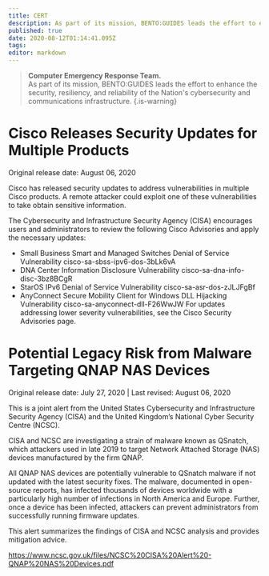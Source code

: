 ```yaml
---
title: CERT
description: As part of its mission, BENTO:GUIDES leads the effort to enhance the security, resiliency, and reliability of our customer cybersecurity and communications infrastructure.
published: true
date: 2020-08-12T01:14:41.095Z
tags: 
editor: markdown
---
```


> **Computer Emergency Response Team.**  
> As part of its mission, BENTO:GUIDES leads the effort to enhance the security, resiliency, and reliability of the Nation's cybersecurity and communications infrastructure.
> {.is-warning}



# Cisco Releases Security Updates for Multiple Products
Original release date: August 06, 2020

Cisco has released security updates to address vulnerabilities in multiple Cisco products. A remote attacker could exploit one of these vulnerabilities to take obtain sensitive information.

The Cybersecurity and Infrastructure Security Agency (CISA) encourages users and administrators to review the following Cisco Advisories and apply the necessary updates:

- Small Business Smart and Managed Switches Denial of Service Vulnerability cisco-sa-sbss-ipv6-dos-3bLk6vA
- DNA Center Information Disclosure Vulnerability cisco-sa-dna-info-disc-3bz8BCgR
- StarOS IPv6 Denial of Service Vulnerability cisco-sa-asr-dos-zJLJFgBf
- AnyConnect Secure Mobility Client for Windows DLL Hijacking Vulnerability cisco-sa-anyconnect-dll-F26WwJW
For updates addressing lower severity vulnerabilities, see the Cisco Security Advisories page.


# Potential Legacy Risk from Malware Targeting QNAP NAS Devices
Original release date: July 27, 2020 | Last revised: August 06, 2020

This is a joint alert from the United States Cybersecurity and Infrastructure Security Agency (CISA) and the United Kingdom’s National Cyber Security Centre (NCSC).

CISA and NCSC are investigating a strain of malware known as QSnatch, which attackers used in late 2019 to target Network Attached Storage (NAS) devices manufactured by the firm QNAP.  

All QNAP NAS devices are potentially vulnerable to QSnatch malware if not updated with the latest security fixes. The malware, documented in open-source reports, has infected thousands of devices worldwide with a particularly high number of infections in North America and Europe. Further, once a device has been infected, attackers can prevent administrators from successfully running firmware updates.

This alert summarizes the findings of CISA and NCSC analysis and provides mitigation advice.

https://www.ncsc.gov.uk/files/NCSC%20CISA%20Alert%20-QNAP%20NAS%20Devices.pdf